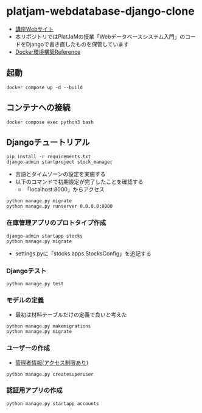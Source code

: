 # platjam-webdatabase-django-clone
- [講座Webサイト](https://platjam.jmooc.jp)
- 本リポジトリではPlatJaMの授業「Webデータベースシステム入門」のコードをDjangoで書き直したものを保管しています
- [Docker環境構築Reference](https://qiita.com/jhorikawa_err/items/fb9c03c0982c29c5b6d5)

## 起動

```
docker compose up -d --build
```

## コンテナへの接続

```
docker compose exec python3 bash
```

## Djangoチュートリアル

```
pip install -r requirements.txt
django-admin startproject stock_manager
```

- 言語とタイムゾーンの設定を実施する
- 以下のコマンドで初期設定が完了したことを確認する
  - 「localhost:8000」からアクセス

```
python manage.py migrate
python manage.py runserver 0.0.0.0:8000
```

### 在庫管理アプリのプロトタイプ作成

```
django-admin startapp stocks
python manage.py migrate
```

- settings.pyに「stocks.apps.StocksConfig」を追記する

### Djangoテスト

```
python manage.py test
```

### モデルの定義

- 最初は材料テーブルだけの定義で良いと考えた

```
python manage.py makemigrations
python manage.py migrate
```

### ユーザーの作成

- [管理者情報(アクセス制限あり)](https://docs.google.com/document/d/1-F93K1xuAKtZZLqLkCFU55dsJhWoqmsJvAw73vKKGUc/edit?usp=sharing)

```
python manage.py createsuperuser
```

### 認証用アプリの作成

```
python manage.py startapp accounts
```
